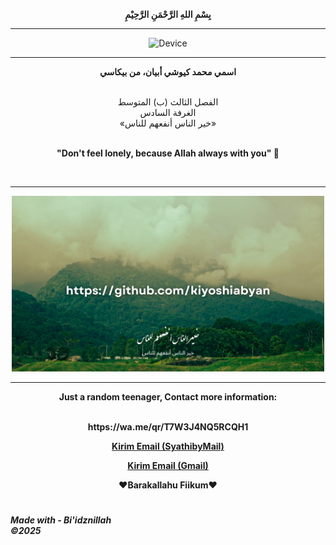 <p align="center">
  <strong>بِسْمِ اللهِ الرَّحْمَنِ الرَّحِيْمِ</strong>
</p>

---
<div align="center">
  <img src="https://github.com/kiyoshiabyan/Lobby-Page/blob/main/matrix-code-animation-gif-free-animated-background.gif" alt="Device" width="500" />
</div>

---
<p align="center">
  <strong>اسمي محمد كيوشي أبيان، من بيكاسي</strong>
</p>

<p align="center">
<br/> الفصل الثالث (ب) المتوسط
  <br/> الغرفة السادس
<br/> «خير الناس أنفعهم للناس»

<p align="center">  
  <br/> <strong>"Don't feel lonely, because Allah always with you" 💙<strong>
</p>
<br/>

---
<div align="center">
  <img src="https://github.com/kiyoshiabyan/Lobby-Page/blob/main/https___github.com_kiyoshiabyan_20250705_205025_0000.png" alt="Device" width="500" />
</div>

---
<p align="center">
  <strong>Just a random teenager,
    Contact more information:
</strong>
</p>
<p align="center">
<br/> https://wa.me/qr/T7W3J4NQ5RCQH1

<p align="center">
<a
href="mailto:kiyoshiabyan11@smail.syathiby.id">Kirim Email (SyathibyMail)</a>

<p align="center">
<a
href="mailto:kiyoshiabyan11@gmail.com">Kirim Email (Gmail)</a>

<p align="center">
<strong>❤️Barakallahu Fiikum❤️</strong>
</p>

# <p align="right">
<em>Made with - Bi'idznillah</em><br/>
<em><strong>©2025<strong></em><br/>
  
